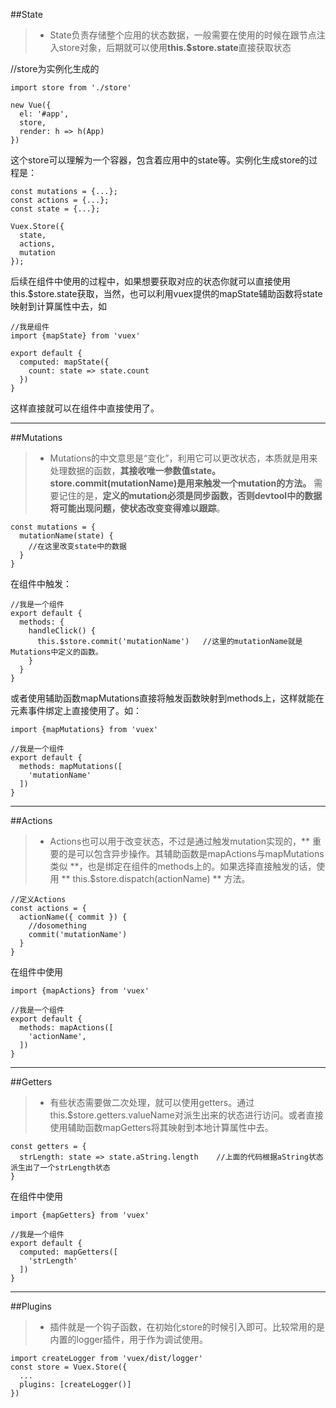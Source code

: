 ##State

> * State负责存储整个应用的状态数据，一般需要在使用的时候在跟节点注入store对象，后期就可以使用**this.$store.state**直接获取状态

//store为实例化生成的
```
import store from './store'

new Vue({
  el: '#app',
  store,
  render: h => h(App)
})
```
这个store可以理解为一个容器，包含着应用中的state等。实例化生成store的过程是：
```
const mutations = {...};
const actions = {...};
const state = {...};

Vuex.Store({
  state,
  actions,
  mutation
});
```
后续在组件中使用的过程中，如果想要获取对应的状态你就可以直接使用this.$store.state获取，当然，也可以利用vuex提供的mapState辅助函数将state映射到计算属性中去，如
```
//我是组件
import {mapState} from 'vuex'

export default {
  computed: mapState({
    count: state => state.count
  })
}
```
这样直接就可以在组件中直接使用了。

------

##Mutations

> * Mutations的中文意思是“变化”，利用它可以更改状态，本质就是用来处理数据的函数，**其接收唯一参数值state。store.commit(mutationName)是用来触发一个mutation的方法。** 需要记住的是，**定义的mutation必须是同步函数，否则devtool中的数据将可能出现问题，使状态改变变得难以跟踪**。
```
const mutations = {
  mutationName(state) {
    //在这里改变state中的数据
  }
}
```
在组件中触发：
```
//我是一个组件
export default {
  methods: {
    handleClick() {
      this.$store.commit('mutationName')   //这里的mutationName就是Mutations中定义的函数。
    }
  }
}
```
或者使用辅助函数mapMutations直接将触发函数映射到methods上，这样就能在元素事件绑定上直接使用了。如：
```
import {mapMutations} from 'vuex'

//我是一个组件
export default {
  methods: mapMutations([
    'mutationName'
  ])
}
```

------

##Actions

> * Actions也可以用于改变状态，不过是通过触发mutation实现的，** 重要的是可以包含异步操作。其辅助函数是mapActions与mapMutations类似 **，也是绑定在组件的methods上的。如果选择直接触发的话，使用 ** this.$store.dispatch(actionName) ** 方法。
```
//定义Actions
const actions = {
  actionName({ commit }) {
    //dosomething
    commit('mutationName')
  }
}
```
在组件中使用
```
import {mapActions} from 'vuex'

//我是一个组件
export default {
  methods: mapActions([
    'actionName',
  ])
}
```

------

##Getters

> * 有些状态需要做二次处理，就可以使用getters。通过this.$store.getters.valueName对派生出来的状态进行访问。或者直接使用辅助函数mapGetters将其映射到本地计算属性中去。
```
const getters = {
  strLength: state => state.aString.length    //上面的代码根据aString状态派生出了一个strLength状态
}
```

在组件中使用
```
import {mapGetters} from 'vuex'

//我是一个组件
export default {
  computed: mapGetters([
    'strLength'
  ])
}
```

------

##Plugins

> * 插件就是一个钩子函数，在初始化store的时候引入即可。比较常用的是内置的logger插件，用于作为调试使用。
```
import createLogger from 'vuex/dist/logger'
const store = Vuex.Store({
  ...
  plugins: [createLogger()]
})
```
